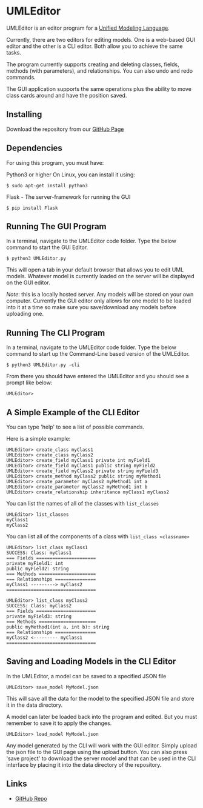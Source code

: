 UMLEditor
=========

UMLEditor is an editor program for a [Unified Modeling Language](https://en.wikipedia.org/wiki/Unified_Modeling_Language). 

Currently, there are two editors for editing models. One is a web-based GUI editor and the other is a CLI editor. Both allow you to achieve the same tasks. 

The program currently supports creating and deleting classes, fields, methods (with parameters), and relationships. You can also undo and redo commands. 

The GUI application supports the same operations plus the ability to move class cards around and have the position saved. 

Installing
----------

Download the repository from our [GitHub Page](https://github.com/mucsci-students/2020fa-420-CovidSurvivors)

Dependencies
------------

For using this program, you must have:

Python3 or higher
On Linux, you can install it using:
```
$ sudo apt-get install python3
```

Flask - The server-framework for running the GUI
```
$ pip install Flask
```

Running The GUI Program
-----------------------

In a terminal, navigate to the UMLEditor code folder. Type the below command to start the GUI Editor. 
```
$ python3 UMLEditor.py 
```

This will open a tab in your default browser that allows you to edit UML models. Whatever model is currently loaded on the server will be displayed on the GUI editor. 

_Note_: this is a locally hosted server. Any models will be stored on your own computer. Currently the GUI editor only allows for one model to be loaded into it at a time so make sure you save/download any models before uploading one. 

Running The CLI Program
-----------------------

In a terminal, navigate to the UMLEditor code folder. Type the below command to start up the Command-Line based version of the UMLEditor.

```
$ python3 UMLEditor.py -cli
```

From there you should have entered the UMLEditor and you should see a prompt like below:
```
UMLEditor> 
```

A Simple Example of the CLI Editor
----------------

You can type 'help' to see a list of possible commands. 

Here is a simple example:

```
UMLEditor> create_class myClass1
UMLEditor> create_class myClass2
UMLEditor> create_field myClass1 private int myField1
UMLEditor> create_field myClass1 public string myField2
UMLEditor> create_field myClass2 private string myField3
UMLEditor> create_method myClass2 public string myMethod1
UMLEditor> create_parameter myClass2 myMethod1 int a
UMLEditor> create_parameter myClass2 myMethod1 int b
UMLEditor> create_relationship inheritance myClass1 myClass2
```
You can list the names of all of the classes with `list_classes`
```
UMLEditor> list_classes
myClass1
myClass2
```
You can list all of the components of a class with `list_class <classname>`
```
UMLEditor> list_class myClass1
SUCCESS: Class: myClass1
=== Fields ======================
private myField1: int
public myField2: string
=== Methods =====================
=== Relationships ===============
myClass1 ---------> myClass2
=================================
```
```
UMLEditor> list_class myClass2
SUCCESS: Class: myClass2
=== Fields ======================
private myField3: string
=== Methods =====================
public myMethod1(int a, int b): string
=== Relationships ===============
myClass2 <--------- myClass1
=================================
```

Saving and Loading Models in the CLI Editor
-------------------------

In the UMLEditor, a model can be saved to a specified JSON file 
```
UMLEditor> save_model MyModel.json
```

This will save all the data for the model to the specified JSON file and store it in the data directory. 

A model can later be loaded back into the program and edited. But you must remember to save it to apply the changes. 

```
UMLEditor> load_model MyModel.json
```

Any model generated by the CLI will work with the GUI editor. Simply upload the json file to the GUI page using the upload button. You can also press 'save project' to download the server model and that can be used in the CLI interface by placing it into the data directory of the repository. 

Links
-----

* [GitHub Repo](https://github.com/mucsci-students/2020fa-420-CovidSurvivors)
